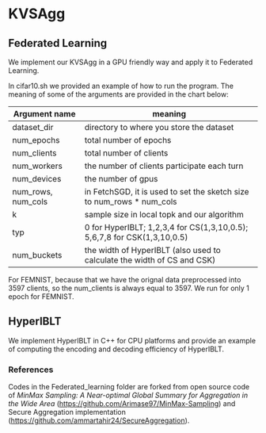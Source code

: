 # KVSAgg

## Federated Learning

We implement our KVSAgg in a GPU friendly way and apply it to Federated Learning.

In cifar10.sh we provided an example of how to run the program. The meaning of some of the arguments are provided in the chart below: 

| Argument name      | meaning                                                               |
|--------------------|-----------------------------------------------------------------------|
| dataset_dir        | directory to where you store the dataset                              |
| num_epochs         | total number of epochs                                                |
| num_clients        | total number of clients                                               |
| num_workers        | the number of clients participate each turn                           |
| num_devices        | the number of gpus                                                    |
| num_rows, num_cols | in FetchSGD, it is used to set the sketch size to num_rows * num_cols |
| k                  | sample size in local topk and our algorithm                           |
| typ                | 0 for HyperIBLT; 1,2,3,4 for CS(1,3,10,0.5); 5,6,7,8 for CSK(1,3,10,0.5)                                                                                  |
| num_buckets        | the width of HyperIBLT (also used to calculate the width of CS and CSK)                                                |


For FEMNIST, because that we have the orignal data preprocessed into 3597 clients, so the num_clients is always equal to 3597. We run for only 1 epoch for FEMNIST.



## HyperIBLT

We implement HyperIBLT in C++ for CPU platforms and provide an example of computing the encoding and decoding efficiency of HyperIBLT.



### References
Codes in the Federated_learning folder are forked from open source code of *MinMax Sampling: A Near-optimal Global Summary for Aggregation in the Wide Area* (https://github.com/Arimase97/MinMax-Sampling) and Secure Aggregation implementation (https://github.com/ammartahir24/SecureAggregation). 